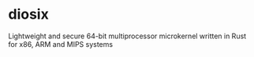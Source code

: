 # diosix
Lightweight and secure 64-bit multiprocessor microkernel written in Rust for x86, ARM and MIPS systems
